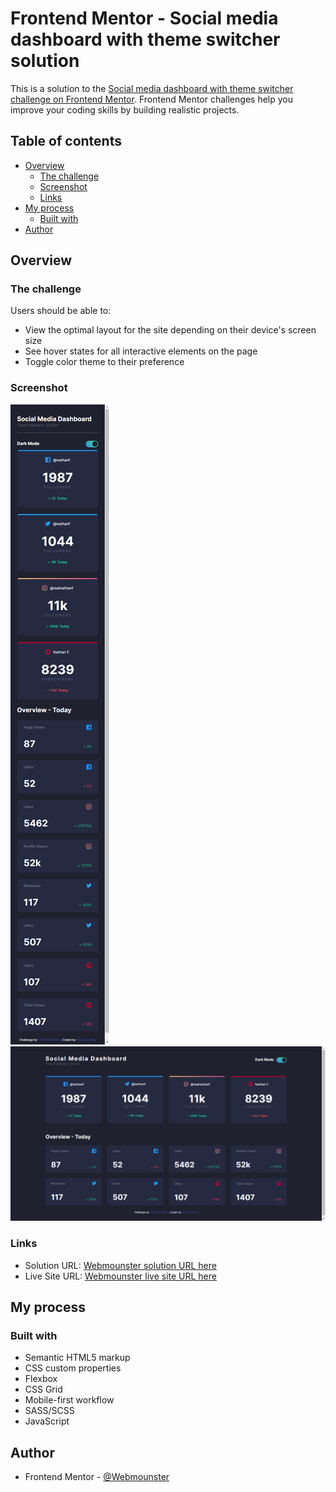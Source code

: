 # Frontend Mentor - Social media dashboard with theme switcher solution

This is a solution to the [Social media dashboard with theme switcher challenge on Frontend Mentor](https://www.frontendmentor.io/challenges/social-media-dashboard-with-theme-switcher-6oY8ozp_H). Frontend Mentor challenges help you improve your coding skills by building realistic projects.

## Table of contents

-   [Overview](#overview)
    -   [The challenge](#the-challenge)
    -   [Screenshot](#screenshot)
    -   [Links](#links)
-   [My process](#my-process)
    -   [Built with](#built-with)
-   [Author](#author)

## Overview

### The challenge

Users should be able to:

-   View the optimal layout for the site depending on their device's screen size
-   See hover states for all interactive elements on the page
-   Toggle color theme to their preference

### Screenshot

![](./images/capturas/Captura-Mobile.png)
![](./images/capturas/Captura-Desktop.png)

### Links

-   Solution URL: [Webmounster solution URL here](https://github.com/Webmounster/Social-media-dashboard-with-theme-switcher)
-   Live Site URL: [Webmounster live site URL here](https://webmounster.github.io/Social-media-dashboard-with-theme-switcher/)

## My process

### Built with

-   Semantic HTML5 markup
-   CSS custom properties
-   Flexbox
-   CSS Grid
-   Mobile-first workflow
-   SASS/SCSS
-   JavaScript

## Author

-   Frontend Mentor - [@Webmounster](https://www.frontendmentor.io/profile/Webmounster)
